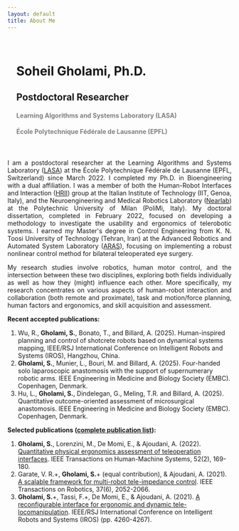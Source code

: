 ```yaml
---
layout: default
title: About Me
---
```


<link rel="stylesheet" href="css/homepage_style.css">

<div style="display: flex; align-items: center; justify-content: space-between; padding: 20px; gap: 30px;"> <!-- Added gap property here -->
    <div>
        <h1>Soheil Gholami, Ph.D.</h1>
        <h2>Postdoctoral Researcher</h2>
        <h4 style="color: grey;">Learning Algorithms and Systems Laboratory (LASA)</h4>
        <h4 style="color: grey;">École Polytechnique Fédérale de Lausanne (EPFL)</h4>
    </div>
    <!-- <div>
    <img src="/assets/images/sgh-profile-photo.jpg" alt="Soheil" style="max-width: 200px; height: auto; border-radius: 50%;">
    </div> -->
</div>

<p style="text-align:left; text-align: justify; text-justify: inter-word;">
I am a postdoctoral researcher at the Learning Algorithms and Systems Laboratory
(<a href="https://www.epfl.ch/labs/lasa/">LASA</a>) at the École Polytechnique Fédérale de Lausanne
(EPFL, Switzerland) since March 2022.
I completed my Ph.D. in Bioengineering with a dual affiliation.
I was a member of both the Human-Robot Interfaces and Interaction (<a href="https://hri.iit.it/">HRII</a>)
group at the Italian Institute of Technology (IIT, Genoa, Italy), and the Neuroengineering and Medical Robotics Laboratory
(<a href="https://nearlab.polimi.it/">Nearlab</a>) at the Polytechnic University of Milan (PoliMi, Italy).
My doctoral dissertation, completed in February 2022, focused on developing a methodology to investigate the usability and ergonomics of telerobotic systems.
I earned my Master's degree in Control Engineering from K. N. Toosi University of Technology (Tehran, Iran) at the Advanced Robotics and Automated System Laboratory (<a href="https://aras.kntu.ac.ir/">ARAS</a>), focusing on implementing a robust nonlinear control method for bilateral teleoperated eye surgery.
</p>

<p style="text-align:left; text-align: justify; text-justify: inter-word;">
My research studies involve robotics, human motor control, and the intersection between these two disciplines, exploring both fields individually as well as how they (might) influence each other. 
More specifically, my research concentrates on various aspects of human-robot interaction and collaboration (both remote and proximate), task and motion/force planning, human factors and ergonomics, and skill acquisition and assessment.
</p>

<div>
<strong>Recent accepted publications: </strong>
<ol>
<li>Wu, R., <strong>Gholami, S.</strong>, Bonato, T., and Billard, A. (2025). Human-inspired planning and control of shotcrete robots based on dynamical systems mapping, IEEE/RSJ International Conference on Intelligent Robots and Systems (IROS), Hangzhou, China.</li>
<li><strong>Gholami, S.</strong>, Munier, L., Bouri, M. and Billard, A. (2025). Four-handed solo laparoscopic anastomosis with the support of supernumerary robotic arms. IEEE Engineering in Medicine and Biology Society (EMBC). Copenhagen, Denmark.</li>
<li>Hu, L., <strong>Gholami, S.</strong>, Dindelegan, G., Meling, T.R. and Billard, A. (2025). Quantitative outcome-oriented assessment of microsurgical anastomosis. IEEE Engineering in Medicine and Biology Society (EMBC). Copenhagen, Denmark.</li>
</ol>
</div>


<div>
<strong>Selected publications (<a href="{{ site.baseurl }}/publications/">complete publication list</a>): </strong>
<ol>
<li><strong>Gholami, S.</strong>, Lorenzini, M., De Momi, E., & Ajoudani, A. (2022). <a href="https://ieeexplore.ieee.org/abstract/document/9724640">Quantitative physical ergonomics assessment of teleoperation interfaces</a>. IEEE Transactions on Human-Machine Systems, 52(2), 169-180.</li>
<li>Garate, V. R.+, <strong>Gholami, S.</strong>+ (equal contribution), & Ajoudani, A. (2021). <a href="https://ieeexplore.ieee.org/abstract/document/9429911">A scalable framework for multi-robot tele-impedance control</a>. IEEE Transactions on Robotics, 37(6), 2052-2066.</li>
<li><strong>Gholami, S.</strong>+, Tassi, F.+, De Momi, E., & Ajoudani, A. (2021). <a href="https://ieeexplore.ieee.org/abstract/document/9636775">A reconfigurable interface for ergonomic and dynamic tele-locomanipulation</a>. IEEE/RSJ International Conference on Intelligent Robots and Systems (IROS) (pp. 4260-4267).</li>
</ol>
</div>

